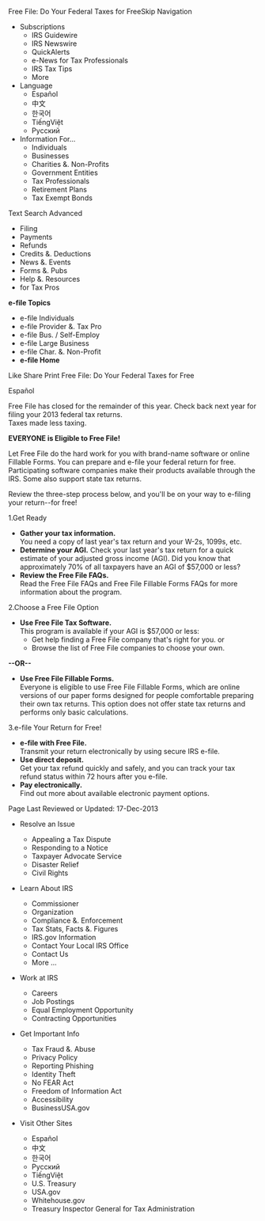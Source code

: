 Free File: Do Your Federal Taxes for FreeSkip Navigation

*   Subscriptions
    *   IRS Guidewire
    *   IRS Newswire
    *   QuickAlerts
    *   e-News for Tax Professionals
    *   IRS Tax Tips
    *   More
*   Language
    *   Español
    *   中文
    *   한국어
    *   TiếngViệt
    *   Pусский
*   Information For...
    *   Individuals
    *   Businesses
    *   Charities &. Non-Profits
    *   Government Entities
    *   Tax Professionals
    *   Retirement Plans
    *   Tax Exempt Bonds

Text Search Advanced

*   Filing
*   Payments
*   Refunds
*   Credits &. Deductions
*   News &. Events
*   Forms &. Pubs
*   Help &. Resources
*   for Tax Pros

**e-file Topics**

*   e-file Individuals
*   e-file Provider &. Tax Pro
*   e-file Bus. / Self-Employ
*   e-file Large Business
*   e-file Char. &. Non-Profit
*   **e-file Home**

Like Share Print Free File: Do Your Federal Taxes for Free

Español

Free File has closed for the remainder of this year. Check back next year for filing your 2013 federal tax returns.  
Taxes made less taxing.

**EVERYONE is Eligible to Free File!**

Let Free File do the hard work for you with brand-name software or online Fillable Forms. You can prepare and e-file your federal return for free. Participating software companies make their products available through the IRS. Some also support state tax returns.

Review the three-step process below, and you'll be on your way to e-filing your return--for free!

  
  
  

1.Get Ready

*   **Gather your tax information.**  
    You need a copy of last year's tax return and your W-2s, 1099s, etc.
*   **Determine your AGI.** Check your last year's tax return for a quick estimate of your adjusted gross income (AGI). Did you know that approximately 70% of all taxpayers have an AGI of $57,000 or less?
*   **Review the Free File FAQs.**  
    Read the Free File FAQs and Free File Fillable Forms FAQs for more information about the program.

2.Choose a Free File Option

*   **Use Free File Tax Software.**  
    This program is available if your AGI is $57,000 or less:
    *   Get help finding a Free File company that's right for you. or
    *   Browse the list of Free File companies to choose your own.

**\--OR--**

*   **Use Free File Fillable Forms.**  
    Everyone is eligible to use Free File Fillable Forms, which are online versions of our paper forms designed for people comfortable preparing their own tax returns. This option does not offer state tax returns and performs only basic calculations.

3.e-file Your Return for Free!

*   **e-file with Free File.**  
    Transmit your return electronically by using secure IRS e-file.
*   **Use direct deposit.**  
    Get your tax refund quickly and safely, and you can track your tax refund status within 72 hours after you e-file.
*   **Pay electronically.**  
    Find out more about available electronic payment options.

Page Last Reviewed or Updated: 17-Dec-2013

*   Resolve an Issue
    
    *   Appealing a Tax Dispute
    *   Responding to a Notice
    *   Taxpayer Advocate Service
    *   Disaster Relief
    *   Civil Rights
*   Learn About IRS
    
    *   Commissioner
    *   Organization
    *   Compliance &. Enforcement
    *   Tax Stats, Facts &. Figures
    *   IRS.gov Information
    *   Contact Your Local IRS Office
    *   Contact Us
    *   More ...
*   Work at IRS
    
    *   Careers
    *   Job Postings
    *   Equal Employment Opportunity
    *   Contracting Opportunities
*   Get Important Info
    
    *   Tax Fraud &. Abuse
    *   Privacy Policy
    *   Reporting Phishing
    *   Identity Theft
    *   No FEAR Act
    *   Freedom of Information Act
    *   Accessibility
    *   BusinessUSA.gov
*   Visit Other Sites
    
    *   Español
    *   中文
    *   한국어
    *   Pусский
    *   TiếngViệt
    *   U.S. Treasury
    *   USA.gov
    *   Whitehouse.gov
    *   Treasury Inspector General for Tax Administration